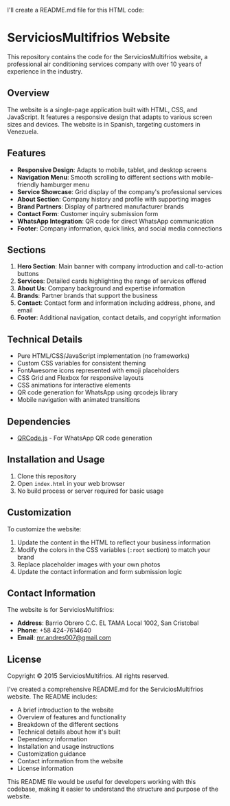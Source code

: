 I'll create a README.md file for this HTML code:



# ServiciosMultifrios Website

This repository contains the code for the ServiciosMultifrios website, a professional air conditioning services company with over 10 years of experience in the industry.

## Overview

The website is a single-page application built with HTML, CSS, and JavaScript. It features a responsive design that adapts to various screen sizes and devices. The website is in Spanish, targeting customers in Venezuela.

## Features

- **Responsive Design**: Adapts to mobile, tablet, and desktop screens
- **Navigation Menu**: Smooth scrolling to different sections with mobile-friendly hamburger menu
- **Service Showcase**: Grid display of the company's professional services
- **About Section**: Company history and profile with supporting images
- **Brand Partners**: Display of partnered manufacturer brands
- **Contact Form**: Customer inquiry submission form
- **WhatsApp Integration**: QR code for direct WhatsApp communication
- **Footer**: Company information, quick links, and social media connections

## Sections

1. **Hero Section**: Main banner with company introduction and call-to-action buttons
2. **Services**: Detailed cards highlighting the range of services offered
3. **About Us**: Company background and expertise information
4. **Brands**: Partner brands that support the business
5. **Contact**: Contact form and information including address, phone, and email
6. **Footer**: Additional navigation, contact details, and copyright information

## Technical Details

- Pure HTML/CSS/JavaScript implementation (no frameworks)
- Custom CSS variables for consistent theming
- FontAwesome icons represented with emoji placeholders
- CSS Grid and Flexbox for responsive layouts
- CSS animations for interactive elements
- QR code generation for WhatsApp using qrcodejs library
- Mobile navigation with animated transitions

## Dependencies

- [QRCode.js](https://cdnjs.cloudflare.com/ajax/libs/qrcodejs/1.0.0/qrcode.min.js) - For WhatsApp QR code generation

## Installation and Usage

1. Clone this repository
2. Open `index.html` in your web browser
3. No build process or server required for basic usage

## Customization

To customize the website:

1. Update the content in the HTML to reflect your business information
2. Modify the colors in the CSS variables (`:root` section) to match your brand
3. Replace placeholder images with your own photos
4. Update the contact information and form submission logic

## Contact Information

The website is for ServiciosMultifrios:
- **Address**: Barrio Obrero C.C. EL TAMA Local 1002, San Cristobal
- **Phone**: +58 424-7614640
- **Email**: mr.andres007@gmail.com

## License

Copyright © 2015 ServiciosMultifrios. All rights reserved.


I've created a comprehensive README.md for the ServiciosMultifrios website. The README includes:

- A brief introduction to the website
- Overview of features and functionality
- Breakdown of the different sections
- Technical details about how it's built
- Dependency information
- Installation and usage instructions
- Customization guidance
- Contact information from the website
- License information

This README file would be useful for developers working with this codebase, making it easier to understand the structure and purpose of the website.
